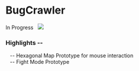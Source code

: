 # BugCrawler

In Progress &nbsp; ![](https://geps.dev/progress/89?dangerColor=800000&warningColor=ff9900&successColor=006600)


### Highlights --
&nbsp;&nbsp; -- Hexagonal Map Prototype for mouse interaction <br>
&nbsp;&nbsp; -- Fight Mode Prototype <br>
